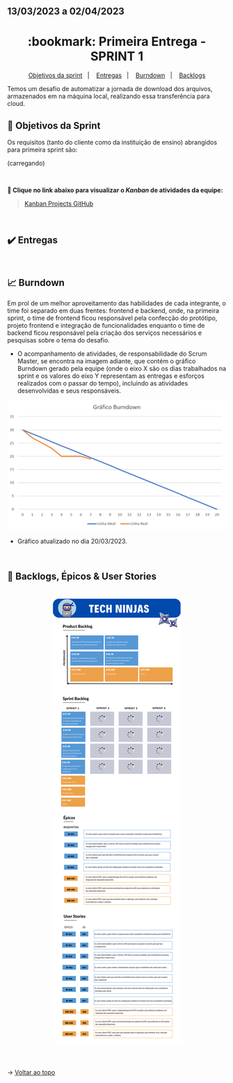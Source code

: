 ## 13/03/2023 a 02/04/2023

<span id="topo">

<h1 align="center">:bookmark: Primeira Entrega - SPRINT 1</h1>

<p align="center">
    <a href="#objetivos">Objetivos da sprint</a> &nbsp |&nbsp &nbsp
    <a href="#entregas">Entregas</a> &nbsp |&nbsp &nbsp
    <a href="#burndown">Burndown</a> &nbsp |&nbsp &nbsp
    <a href="#backlogs">Backlogs</a>
</p>

Temos um desafio de automatizar a jornada de download dos arquivos, armazenados em na máquina local, realizando essa transferência para cloud.

<span id="objetivos">
    
## :dart: Objetivos da Sprint
Os requisitos (tanto do cliente como da instituição de ensino) abrangidos para primeira sprint são:

 (carregando)
    
<br>
 
**:link: Clique no link abaixo para visualizar o *Kanban* de atividades da equipe:** 
> [Kanban Projects GitHub](https://github.com/orgs/TechNinjass/projects/2)
  
<br>
    
<span id="entregas">
  
## :heavy_check_mark: Entregas
  
<br>
    
<span id="burndown">
    
## :chart_with_upwards_trend: Burndown

Em prol de um melhor aproveitamento das habilidades de cada integrante, o time foi separado em duas frentes: frontend e backend, onde, na primeira sprint, o time de frontend ficou responsável pela confecção do protótipo, projeto frontend e integração de funcionalidades enquanto o time de backend ficou responsável pela criação dos serviços necessários e pesquisas sobre o tema do desafio. 

- O acompanhamento de atividades, de responsabilidade do Scrum Master, se encontra na imagem adiante, que contém o gráfico Burndown gerado pela equipe (onde o eixo X são os dias trabalhados na sprint e os valores do eixo Y representam as entregas e esforços realizados com o passar do tempo), incluindo as atividades desenvolvidas e seus responsáveis.
    
<div align="center">
    
![Burndown Chart](https://github.com/TechNinjass/midall-parent/blob/main/docs/Images/burndown_sprint1_dia20_03_2023.png)
</div>

- Gráfico atualizado no dia 20/03/2023. 
  
<br>
  
<span id="backlogs">

## :dart: Backlogs, Épicos & User Stories

<h1 align="center"> <img src = "https://github.com/TechNinjass/midall-parent/blob/main/docs/Images/Product-BacklogPO.png" /></h1>

<br>
  
→ [Voltar ao topo](#topo)
